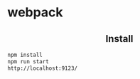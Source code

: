  <h1>webpack</h1>

<h2 align="center">Install</h2>

```bash
npm install
npm run start
http://localhost:9123/
```